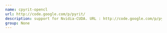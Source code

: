 ```yaml
---
name: cpyrit-opencl
url: http://code.google.com/p/pyrit/
description: support for Nvidia-CUDA. URL : http://code.google.com/p/pyrit/ Groups : None
group: None
---
```

